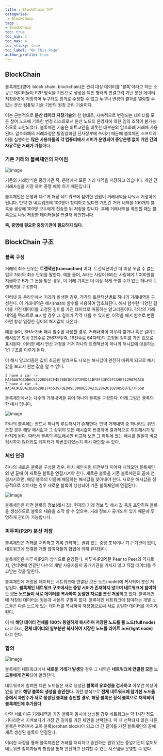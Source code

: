 ```yaml
---
title : BlockChain 이란
categories:
 - BlockChain
tags :
- BlockChain
toc: true
toc_min: 1
toc_max: 4
toc_sticky: true
toc_label: "On This Page"
author_profile: true
---
```


## BlockChain

블록체인(영어: block chain, blockchain)은 관리 대상 데이터를 '블록'이라고 하는 소규모 데이터들이 P2P 방식을 기반으로 생성된 체인 형태의 연결고리 기반 분산 데이터 저장환경에 저장되어 누구라도 임의로 수정할 수 없고 누구나 변경의 결과를 열람할 수 있는 분산 컴퓨팅 기술 기반의 원장 관리 기술이다.

이는 근본적으로 **분산 데이터 저장기술**의 한 형태로, 지속적으로 변경되는 데이터를 모든 참여 노드에 기록한 변경 리스트로서 분산 노드의 운영자에 의한 임의 조작이 불가능하도록 고안되었다. 블록체인 기술은 비트코인을 비롯한 대부분의 암호화폐 거래에 사용된다. 암호화폐의 거래과정은 탈중앙화된 전자장부에 쓰이기 때문에 블록체인 소프트웨어를 실행하는 **많은 사용자들의 각 컴퓨터에서 서버가 운영되어 중앙은행 없이 개인 간의 자유로운 거래가 가능**하다.

### 기존 거래와 블록체인의 차이점

![image](https://user-images.githubusercontent.com/44635266/69685441-b950b300-10ff-11ea-8745-cf18170eccc7.png)

기존의 거래방식은 중앙기관 즉, 은행에서 모든 거래 내역을 저장하고 있습니다. 개인 간 거래사실을 저장 하여 증명 해야 하기 때문입니다.

블록체인은 은행과 다르게 해당 네트워크에 참여한 인원이 거래내역을 나눠서 저장하게 됩니다. 만약 한 네트워크에 100명이 참여하고 있다면 개인간 거래 내역을 100개의 블록을 생성해 100명 모두에게 전송한 뒤 저장을 합니다. 후에 거래내역을 확인할 때는 블록으로 나눠 저장한 데이터들을 연결해 확인합니다.

**즉, 증명에 필요한 중앙기관이 필요하지 않다.**

## BlockChain 구조

### 블록 구성

거래의 최소 단위는 **트랜잭션(transaction)** 이다. 트랜잭션이란 더 이상 쪼갤 수 없는 업무 처리의 최소 단위를 말한다. 예를 들어, A라는 사람이 B라는 사람에게 1,000원을 지급하고 B가 그 돈을 받은 경우, 이 거래 기록은 더 이상 작게 쪼갤 수가 없는 하나의 트랜잭션을 구성한다.

인터넷 등 온라인에서 거래가 발생한 경우, 각각의 트랜잭션별로 하나의 거래내역을 구성한다. 이 거래내역은 해시(hash) 함수를 사용하여 암호화된다. 해시 함수란 다양한 길이를 가진 데이터를 고정된 길이를 가진 데이터로 매핑하는 알고리즘이다. 각각의 거래내역을 텍스트로 표시할 경우 그 길이가 각각 다를 수 있지만, 이것을 해시 함수로 변환하면 항상 일정한 길이의 해시값이 나온다.

예를 들어, SHA-256 해시 함수를 사용할 경우, 거래내역이 아무리 짧거나 혹은 길어도 해시값은 항상 2진수로 256자리(즉, 16진수로 64자리)의 고정된 길이를 가진 값으로 표시된다. 이러한 해시 연산 과정을 거쳐 하나의 트랜잭션이 하나의 해시값에 대응하는 1:1 구조를 이루게 된다.

이 해시 알고리즘은 값이 조금만 달라져도 나오는 해시값이 완전히 바뀌게 되므로 해시값을 보고서 원본 값을 알 수 없다.

```
I have a car -> FA56A67C8DB6C5222ED5ECF4578BCDC6972FED51BFEF33FC5FCA9E7129076AC6
I have a cat -> AA5AC9CEDA18E0629D1745539F0ED89C300DE50423E206361020856B7E77F65D
```

블록체인에서는 다수의 거래내역을 묶어 하나의 블록을 구성한다. 아래 그림은 블록의 한 예시 입니다.

![image](https://user-images.githubusercontent.com/44635266/69686171-43018000-1102-11ea-95f6-a89e9e7f237e.png)

하나의 블록에는 반드시 하나의 루트해시가 존재한다. 만약 거래내역 중 하나라도 위변조할 경우 해당 해시값과 그 상위의 모든 해시값이 변경되어 결과적으로 루트해시가 달라지게 된다. 따라서 블록의 루트해시만 비교해 보면 그 하위에 있는 해시를 일일이 비교 검사하지 않더라도 데이터가 위변조되었는지 즉시 확인할 수 있다.

### 체인 연결

하나의 새로운 블록을 구성한 경우, 마치 체인처럼 이전부터 이어져 내려오던 블록체인의 맨 끝에 이 새로운 블록을 연결시켜야 한다. 새로운 블록을 기존 블록체인의 끝에 연결시키려면, 해당 블록의 이름에 해당하는 해시값을 찾아내야 한다. 새로운 해시값을 성공적으로 찾아내는 경우 새로운 블록이 생성되어 기존 블록체인에 연결된다.

![image](https://user-images.githubusercontent.com/44635266/69685828-1c8f1500-1101-11ea-9666-2490a4241aea.png)

블록체인은 이전 블록의 정보(해시 값), 현재의 거래 정보 및 해시 값 등을 포함하여 블록을 생성하므로 블록의 내용을 조작 할 수 없으며, 거래 정보가 공개되어 있기 때문에 투명하게 관리가 가능합니다.

### 피투피(P2P) 분산 저장

블록체인은 거래를 처리하고 기록·관리하는 권위 있는 중앙 조직이나 기구·기관이 없이, 네트워크에 연결된 개별 참여자들의 협업에 의해 유지된다.

블록체인은 피투피(P2P) 방식으로 운영된다. 피투피(P2P)란 Peer to Peer의 약자로서, 인터넷에 연결된 다수의 개별 사용자들이 중개기관을 거치지 않고 직접 데이터를 주고받는 것을 말한다. 

블록체인에 저장된 데이터는 네트워크에 연결된 모든 노드(node)에 복사되어 분산 저장된다. **블록체인 네트워크 구조에서는 중앙 서버가 존재하지 않으며 네트워크에 참여하는 모든 노드들이 서로 데이터를 복사하여 동일한 자료를 분산 저장**하고 있다. 블록체인에 저장된 데이터는 원본과 사본의 구별이 없다. 블록체인 네트워크에 참여하는 개별 노드들은 다른 노드에 있는 데이터를 복사하여 저장함으로써 서로 동일한 데이터를 가지게 된다.

이 때 **해당 데이터 전체를 100% 동일하게 복사하여 저장한 노드를 풀 노드(full node)** 라고 하고, **전체 데이터의 일부분만 복사하여 저장한 노드를 라이트 노드(light node)** 라고 한다.

### 합의

![image](https://user-images.githubusercontent.com/44635266/69686454-2e71b780-1103-11ea-8c10-c29e7ba7214c.png)

블록체인 네트워크에서 **새로운 거래가 발생**할 경우 그 내역은 **네트워크에 연결된 모든 노드들에게 전파**되어 알려진다.

네트워크에 참여한 다른 노드들은 새로 생성된 **블록의 유효성을 검사하고** 아무런 이상이 없을 경우 **해당 블록의 생성을 승인한다**. 이런 방식으로 **전체 네트워크에 참가한 노드들 중에서 과반수가 새로 생성된 블록을 승인할 경우, 해당 블록은 정식 블록으로 채택되어 블록체인에 추가된다**.

만약 서로 다른 거래내역을 가진 블록이 동시에 생성될 경우 네트워크는 약 1시간 정도 기다리면서 지켜보다가 가장 긴 길이를 가진 체인을 선택한다. 이 때 선택되지 않은 다른 블록은 버려져서 고아 블록(orphan block)이 되고 더 긴 길이를 가진 블록체인의 끝에 새로 생성된 블록이 연결된다.

이러한 과정을 통해 블록체인은 거래를 처리하고 승인하는 권위 있는 중앙기관이 없이도 네트워크 참여자들의 협업을 통해 안전하고 신뢰할 수 있는 시스템을 운영할 수 있다.




